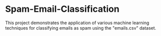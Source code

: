 # Spam-Email-Classification
This project demonstrates the application of various machine learning techniques for classifying emails as spam using the "emails.csv" dataset.
